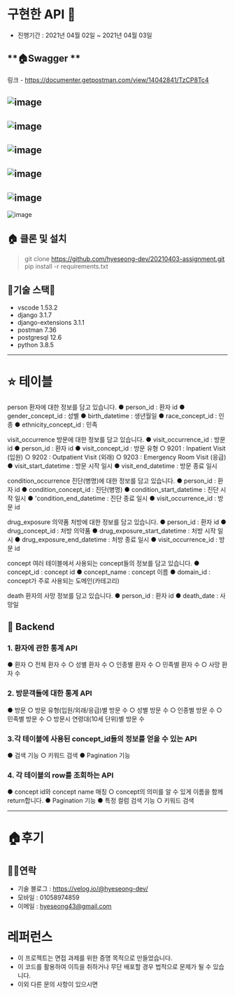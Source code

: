 
# 구현한 API 🚄

- 진행기간 : 2021년 04월 02일 ~ 2021년 04월 03일


## **🏠Swagger **
링크 - https://documenter.getpostman.com/view/14042841/TzCP8Tc4

![image](https://user-images.githubusercontent.com/57933835/113472103-a7251880-949b-11eb-955e-320246f15edc.png)
---
![image](https://user-images.githubusercontent.com/57933835/113472401-fa986600-949d-11eb-88e3-529e3f8fef74.png)
---
![image](https://user-images.githubusercontent.com/57933835/113471999-13ebe300-949b-11eb-95cf-cbe6d325d563.png)
---
![image](https://user-images.githubusercontent.com/57933835/113472039-43025480-949b-11eb-8b2f-4026fd130451.png)
---
![image](https://user-images.githubusercontent.com/57933835/113472076-88bf1d00-949b-11eb-8ea0-10916c6a92b5.png)
---
![image](https://user-images.githubusercontent.com/57933835/113471960-e4d57180-949a-11eb-9cd4-b173504d46fb.png)



## **🏠 클론 및 설치** 

> git clone https://github.com/hyeseong-dev/20210403-assignment.git
> pip install -r requirements.txt
> 




## **🌹기술 스택🌹**
- vscode 1.53.2
- django 3.1.7
- django-extensions 3.1.1
- postman 7.36
- postgresql 12.6
- python 3.8.5


---

# ⭐️ **테이블**
person
환자에 대한 정보를 담고 있습니다.
● person_id : 환자 id
● gender_concept_id : 성별
● birth_datetime : 생년월일
● race_concept_id : 인종
● ethnicity_concept_id : 민족

visit_occurrence
방문에 대한 정보를 담고 있습니다.
● visit_occurrence_id : 방문 id
● person_id : 환자 id
● visit_concept_id : 방문 유형
○ 9201 : Inpatient Visit (입원)
○ 9202 : Outpatient Visit (외래)
○ 9203 : Emergency Room Visit (응급)
● visit_start_datetime : 방문 시작 일시
● visit_end_datetime : 방문 종료 일시

condition_occurrence
진단(병명)에 대한 정보를 담고 있습니다.
● person_id : 환자 id
● condition_concept_id : 진단(병명)
● condition_start_datetime : 진단 시작 일시
● 'condition_end_datetime : 진단 종료 일시
● visit_occurrence_id : 방문 id

drug_exposure
의약품 처방에 대한 정보를 담고 있습니다.
● person_id : 환자 id
● drug_concept_id : 처방 의약품
● drug_exposure_start_datetime : 처방 시작 일시
● drug_exposure_end_datetime : 처방 종료 일시
● visit_occurrence_id : 방문 id

concept
여러 테이블에서 사용되는 concept들의 정보를 담고 있습니다.
● concept_id : concept id
● concept_name : concept 이름
● domain_id : concept가 주로 사용되는 도메인(카테고리)

death
환자의 사망 정보를 담고 있습니다.
● person_id : 환자 id
● death_date : 사망일

## 🌱 Backend


### 1. 환자에 관한 통계 API
● 환자
  ○ 전체 환자 수
  ○ 성별 환자 수
  ○ 인종별 환자 수
  ○ 민족별 환자 수
  ○ 사망 환자 수

### 2. 방문객들에 대한 통계 API
● 방문
  ○ 방문 유형(입원/외래/응급)별 방문 수
  ○ 성별 방문 수
  ○ 인종별 방문 수
  ○ 민족별 방문 수
  ○ 방문시 연령대(10세 단위)별 방문 수

### 3.각 테이블에 사용된 concept_id들의 정보를 얻을 수 있는 API

● 검색 기능
  ○ 키워드 검색
● Pagination 기능

### 4. 각 테이블의 row를 조회하는 API

● concept id와 concept name 매칭
  ○ concept의 의미를 알 수 있게 이름을 함께 return합니다.
● Pagination 기능
● 특정 컬럼 검색 기능
  ○ 키워드 검색

---

# 🏠후기

## 🧑‍💻연락

- 기술 블로그 : https://velog.io/@hyeseong-dev/
- 모바일     : 01058974859
- 이메일     : hyeseong43@gmail.com  



# **레퍼런스**

- 이 프로젝트는 면접 과제를 위한 증명 목적으로 만들었습니다.
- 이 코드를 활용하여 이득을 취하거나 무단 배포할 경우 법적으로 문제가 될 수 있습니다.
- 이외 다른 문의 사항이 있으시면 
